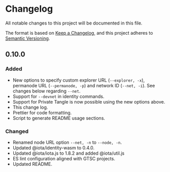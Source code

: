 # Changelog

All notable changes to this project will be documented in this file.

The format is based on [Keep a Changelog](https://keepachangelog.com/en/1.0.0/),
and this project adheres to [Semantic Versioning](https://semver.org/spec/v2.0.0.html).

## 0.10.0

### Added

- New options to specify custom explorer URL (`--explorer, -x`), permanode URL (`--permanode, -p`) and network ID (`--net, -i`). See changes below regarding `--net`.
- Support for `--devnet` in identity commands.
- Support for Private Tangle is now possible using the new options above.
- This change log.
- Prettier for code formatting.
- Script to generate README usage sections.

### Changed

- Renamed node URL option `--net, -n` to `--node, -n`.
- Updated @iota/identity-wasm to 0.4.0.
- Updated @iota/iota.js to 1.8.2 and added @iota/util.js
- ES lint configuration aligned with GTSC projects.
- Updated README.
